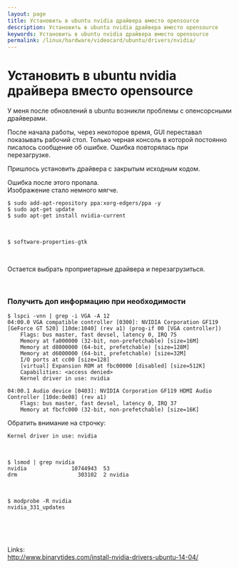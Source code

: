 ```yaml
---
layout: page
title: Установить в ubuntu nvidia драйвера вместо opensource
description: Установить в ubuntu nvidia драйвера вместо opensource
keywords: Установить в ubuntu nvidia драйвера вместо opensource
permalink: /linux/hardware/videocard/ubuntu/drivers/nvidia/
---
```


# Установить в ubuntu nvidia драйвера вместо opensource

У меня после обновлений в ubuntu возникли проблемы с опенсорсными драйверами.

После начала работы, через некоторое время, GUI переставал показывать рабочий стол. Только черная консоль в которой постоянно писалось сообщение об ошибке. Ошибка повторялась при перезагрузке.

Пришлось установить драйвера с закрытым исходным кодом.

Ошибка после этого пропала.  
Изображение стало немного мягче.

    $ sudo add-apt-repository ppa:xorg-edgers/ppa -y
    $ sudo apt-get update
    $ sudo apt-get install nvidia-current

<br/>

    $ software-properties-gtk

<br/>

Остается выбрать проприетарные драйвера и перезагрузиться.

<br/>

### Получить доп информацию при необходимости

    $ lspci -vnn | grep -i VGA -A 12
    04:00.0 VGA compatible controller [0300]: NVIDIA Corporation GF119 [GeForce GT 520] [10de:1040] (rev a1) (prog-if 00 [VGA controller])
    	Flags: bus master, fast devsel, latency 0, IRQ 75
    	Memory at fa000000 (32-bit, non-prefetchable) [size=16M]
    	Memory at d8000000 (64-bit, prefetchable) [size=128M]
    	Memory at d6000000 (64-bit, prefetchable) [size=32M]
    	I/O ports at cc00 [size=128]
    	[virtual] Expansion ROM at fbc00000 [disabled] [size=512K]
    	Capabilities: <access denied>
    	Kernel driver in use: nvidia

    04:00.1 Audio device [0403]: NVIDIA Corporation GF119 HDMI Audio Controller [10de:0e08] (rev a1)
    	Flags: bus master, fast devsel, latency 0, IRQ 37
    	Memory at fbcfc000 (32-bit, non-prefetchable) [size=16K]

Обратить внимание на строчку:

    Kernel driver in use: nvidia

<br/>

    $ lsmod | grep nvidia
    nvidia              10744943  53
    drm                   303102  2 nvidia

<br/>

    $ modprobe -R nvidia
    nvidia_331_updates

<br/><br/><br/>

Links:  
http://www.binarytides.com/install-nvidia-drivers-ubuntu-14-04/
